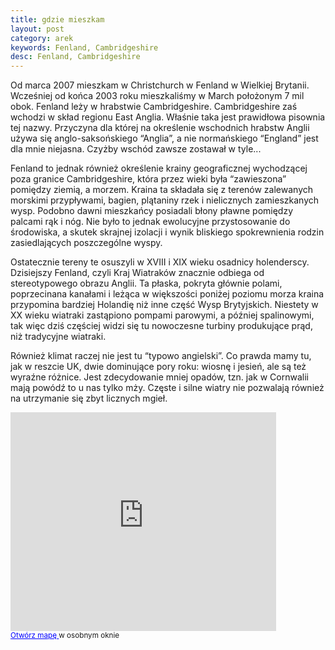 ```yaml
---
title: gdzie mieszkam
layout: post
category: arek
keywords: Fenland, Cambridgeshire
desc: Fenland, Cambridgeshire
--- 
```

Od marca 2007 mieszkam w Christchurch w Fenland w Wielkiej Brytanii. Wcześniej od końca 2003 roku mieszkaliśmy w March położonym 7 mil obok. 
Fenland leży w hrabstwie Cambridgeshire. Cambridgeshire zaś wchodzi w skład regionu East Anglia. Właśnie taka jest prawidłowa pisownia tej nazwy. 
Przyczyna dla której na określenie wschodnich hrabstw Anglii używa się anglo-saksońskiego “Anglia”, a nie normańskiego “England” jest dla mnie niejasna. 
Czyżby wschód zawsze zostawał w tyle...


Fenland to jednak również określenie krainy geograficznej wychodzącej poza granice Cambridgeshire, która przez wieki była “zawieszona” pomiędzy ziemią, a morzem. 
Kraina ta składała się z terenów zalewanych morskimi przypływami, bagien, plątaniny rzek i nielicznych zamieszkanych wysp. 
Podobno dawni mieszkańcy posiadali błony pławne pomiędzy palcami rąk i nóg. Nie było to jednak ewolucyjne przystosowanie do środowiska, 
a skutek skrajnej izolacji i wynik bliskiego spokrewnienia rodzin zasiedlających poszczególne wyspy.

Ostatecznie tereny te osuszyli w XVIII i XIX wieku osadnicy holenderscy. Dzisiejszy Fenland, czyli Kraj Wiatraków znacznie odbiega od stereotypowego obrazu Anglii. 
Ta płaska, pokryta głównie polami, poprzecinana kanałami i leżąca w większości poniżej poziomu morza kraina przypomina bardziej Holandię niż inne część Wysp Brytyjskich. 
Niestety w XX wieku wiatraki zastąpiono pompami parowymi, a później spalinowymi, tak więc dziś częściej widzi się tu nowoczesne turbiny produkujące prąd, niż tradycyjne wiatraki.

Również klimat raczej nie jest tu “typowo angielski”. Co prawda mamy tu, jak w reszcie UK, dwie dominujące pory roku: wiosnę i jesień, ale są też wyraźne różnice.
Jest zdecydowanie mniej opadów, tzn. jak w Cornwalii mają powódź to u nas tylko mży. Częste i silne wiatry nie pozwalają również na utrzymanie się zbyt licznych mgieł.

<p>
<iframe width="425" height="350" frameborder="0" scrolling="no" marginheight="0" marginwidth="0" src="https://maps.google.co.uk/maps/ms?hl=en&amp;gl=uk&amp;ie=UTF8&amp;om=1&amp;msa=0&amp;msid=204255321763002349681.00043dfa7fe5bfa02aa30&amp;source=embed&amp;ll=54.521081,-3.955078&amp;spn=8.935775,19.775391&amp;t=m&amp;output=embed"> </iframe>
<br/>
<small><a href="https://maps.google.co.uk/maps/ms?hl=en&amp;gl=uk&amp;ie=UTF8&amp;om=1&amp;msa=0&amp;msid=204255321763002349681.00043dfa7fe5bfa02aa30&amp;source=embed&amp;ll=54.521081,-3.955078&amp;spn=8.935775,19.775391&amp;t=m" style="color:#0000FF;text-align:left">Otwórz mapę </a> w osobnym oknie</small>
</p>
